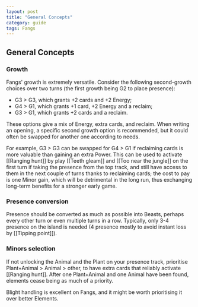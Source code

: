```yaml
---
layout: post
title: "General Concepts"
category: guide
tags: Fangs
---
```


## General Concepts

### Growth 

Fangs' growth is extremely versatile. Consider the following second-growth choices over two turns (the first growth being G2 to place presence):

- G3 > G3, which grants +2 cards and +2 Energy;
- G4 > G1, which grants +1 card, +2 Energy and a reclaim; 
- G3 > G1, which grants +2 cards and a reclaim. 

These options give a mix of Energy, extra cards, and reclaim. When writing an opening, a specific second growth option is recommended, but it could often be swapped for another one according to needs. 

For example, G3 > G3 can be swapped for G4 > G1 if reclaiming cards is more valuable than gaining an extra Power. This can be used to activate [[Ranging hunt]] by play [[Teeth gleam]] and [[Too near the jungle]] on the first turn if taking the presence from the top track, and still have access to them in the next couple of turns thanks to reclaiming cards; the cost to pay is one Minor gain, which will be detrimental in the long run, thus exchanging long-term benefits for a stronger early game.

### Presence conversion

Presence should be converted as much as possible into Beasts, perhaps every other turn or even multiple turns in a row. Typically, only 3-4 presence on the island is needed (4 presence mostly to avoid instant loss by [[Tipping point]]).

### Minors selection

If not unlocking the Animal and the Plant on your presence track, prioritise Plant+Animal > Animal > other, to have extra cards that reliably activate [[Ranging hunt]]. After one Plant+Animal and one Animal have been found, elements cease being as much of a priority.

Blight handling is excellent on Fangs, and it might be worth prioritising it over better Elements.
